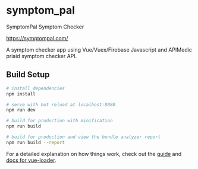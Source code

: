 # symptom_pal

SymptomPal Symptom Checker

https://symptompal.com/

A symptom checker app using Vue/Vuex/Firebase Javascript and APIMedic priaid symptom checker API.

## Build Setup

``` bash
# install dependencies
npm install

# serve with hot reload at localhost:8080
npm run dev

# build for production with minification
npm run build

# build for production and view the bundle analyzer report
npm run build --report
```

For a detailed explanation on how things work, check out the [guide](http://vuejs-templates.github.io/webpack/) and [docs for vue-loader](http://vuejs.github.io/vue-loader).
